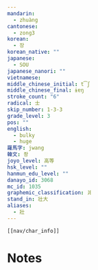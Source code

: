 ```yaml
---
mandarin:
  - zhuàng
cantonese:
  - zong3
korean:
  - 장
korean_native: ""
japanese:
  - SOU
japanese_nanori: ""
vietnamese:
middle_chinese_initial: t͡ʃ
middle_chinese_final: ɨɐŋ
stroke_count: "6"
radical: 士
skip_number: 1-3-3
grade_level: 3
pos: ""
english:
  - bulky
  - huge
羅馬字: jwang
韓文: 좡
joyo_level: 高等
hsk_level: ""
hanmun_edu_level: ""
danayo_id: 3068
mc_id: 1035
graphemic_classification: 爿
stand_in: 壮大
aliases:
  - 壯
---
```

```meta-bind-embed
[[nav/char_info]]
```

# Notes
